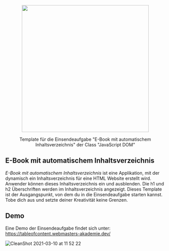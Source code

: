 <p align="center"><a href="https://www.webmasters-fernakademie.de"><img src="https://www.webmasters-fernakademie.de/images/wfa_img/logo-wfa.png?1571290125" width="400"></a></p>
<p align="center">
Template für die Einsendeaufgabe "E-Book mit automatischem Inhaltsverzeichnis" der Class "JavaScript DOM"
</p>

## E-Book mit automatischem Inhaltsverzeichnis
*E-Book mit automatischem Inhaltsverzeichnis* ist eine Applikation, mit der dynamisch ein Inhaltsverzeichnis für eine HTML Website erstellt wird. Anwender können dieses Inhaltsverzeichnis ein und ausblenden. Die h1 und h2 Überschriften werden im Inhaltsverzeichnis angezeigt. Dieses Template ist der Ausgangspunkt, von dem du in die Einsendeaufgabe starten kannst. Tobe dich aus und setzte deiner Kreativität keine Grenzen.

## Demo

Eine Demo der Einsendeaufgabe findet sich unter: <a href="https://tableofcontent.webmasters-akademie.dev/">https://tableofcontent.webmasters-akademie.dev/</a>

![CleanShot 2021-03-10 at 11 52 22](https://user-images.githubusercontent.com/42392570/110619526-3a6a7700-8198-11eb-8c13-4ef67c9fd8a0.gif)

